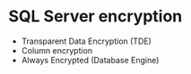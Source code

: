 # SQL Server encryption

- Transparent Data Encryption (TDE)
- Column encryption
- Always Encrypted (Database Engine)
